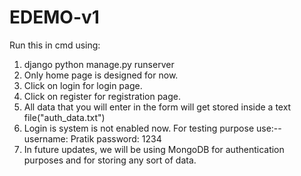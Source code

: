 # EDEMO-v1
Run this in cmd using:
1. django python manage.py runserver
2. Only home page is designed for now.
3. Click on login for login page.
4. Click on register for registration page.
5. All data that you will enter in the form will get stored inside a text file("auth_data.txt")
6. Login is system is not enabled now. For testing purpose use:-- username: Pratik password: 1234
7. In future updates, we will be using MongoDB for authentication purposes and for storing any sort of data.
